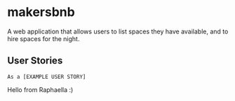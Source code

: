 # makersbnb
A web application that allows users to list spaces they have available, and to hire spaces for the night.

## User Stories

```
As a [EXAMPLE USER STORY]

```

Hello from Raphaella :) 
